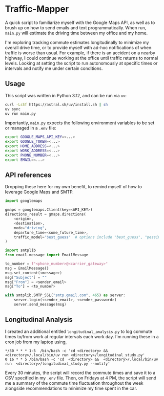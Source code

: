 # Traffic-Mapper

A quick script to familiarize myself with the Google Maps API, as well as to brush up on how to 
send emails and text programmatically. When run, `main.py` will estimate the driving time between my office and my home. 

I'm exploring tracking commute estimates longitudinally to minimize my overall drive time, or to provide myself 
with ad-hoc notifications of when traffic is worse than usual. For example, if there is an accident on a nearby highway,
I could continue working at the office until traffic returns to normal levels. Looking at setting the script to run 
autonomously at specific times or intervals and notify me under certain conditions. 

## Usage
This script was written in Python 3.12, and can be run via `uv`:
```bash
curl -LsSf https://astral.sh/uv/install.sh | sh
uv sync
uv run main.py
```

Importantly, `main.py` expects the following environment variables to be set or managed in a 
`.env` file:
```bash
export GOOGLE_MAPS_API_KEY=<...>
export GOOGLE_TOKEN=<...>
export HOME_ADDRESS=<...>
export WORK_ADDRESS=<...>
export PHONE_NUMBER=<...>
export EMAIL=<...>
```

## API references
Dropping these here for my own benefit, to remind myself of how to leverage Google Maps and SMTP.
```python
import googlemaps

gmaps = googlemaps.Client(key=<API_KEY>)
directions_result = gmaps.directions(
    <origin>,
    <destination>,
    mode="driving",
    departure_time=<some_future_time>,
    traffic_model="best_guess"  # options include "best_guess", "pessimistic", "optimistic"
)
```
```python
import smtplib
from email.message import EmailMessage

to_number = f"<phone_number>@<carrier_gateway>"
msg = EmailMessage()
msg.set_content(<message>)
msg["Subject"] = ""
msg["From"] = <sender_email>
msg["To"] = <to_number>

with smtplib.SMTP_SSL("smtp.gmail.com", 465) as server:
    server.login(<sender_email>, <sender_password>)
    server.send_message(msg)
```

## Longitudinal Analysis
I created an additional entitled `longitudinal_analysis.py` to log commute times to/from work at regular intervals each 
work day. I'm running these in a cron job from my laptop using,
```cron
*/30 * * * 1-5  /bin/bash -c 'cd <directory> && <directory>/.local/bin/uv run <directory>/longitudinal_study.py'
0 16 * * 5 /bin/bash -c 'cd  <directory> &&  <directory>/.local/bin/uv run  <directory>/longitudinal_study.py --notify'
```
Every 30 minutes, the script will record the commute times and save it to a CSV specified in my `.env` file. Then,
on Fridays at 4 PM, the script will send me a summary of the commute time fluctuation throughout the week 
alongside recommendations to minimize my time spent in the car. 
